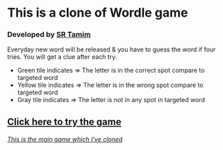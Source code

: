 # This is a clone of Wordle game
### Developed by [SR Tamim](https://linkedin.com/in/srtamim)

Everyday new word will be released & you have to guess the word if four tries. You will get a clue after each try.
- Green tile indicates => The letter is in the correct spot compare to targeted word
- Yellow tile indicates => The letter is in the wrong spot compare to targeted word
- Gray tile indicates => The letter is not in any spot in targeted word

## [Click here to try the game](https://sr-tamim.github.io/wordle-srt)

###### [This is the main game which I've cloned](https://www.powerlanguage.co.uk/wordle/)

